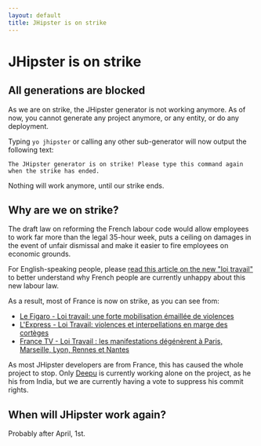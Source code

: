 ```yaml
---
layout: default
title: JHipster is on strike
---
```


JHipster is on strike
==================

All generations are blocked
----------

As we are on strike, the JHipster generator is not working anymore. As of now, you cannot generate any project anymore, or any entity, or do any deployment.

Typing `yo jhipster` or calling any other sub-generator will now output the following text:

    The JHipster generator is on strike! Please type this command again when the strike has ended.

Nothing will work anymore, until our strike ends.

Why are we on strike?
----------

The draft law on reforming the French labour code would allow employees to work far more than the legal 35-hour week, puts a ceiling on damages in the event of unfair dismissal and make it easier to fire employees on economic grounds.

For English-speaking people, please [read this article on the new "loi travail"](http://www.usnews.com/news/business/articles/2016-03-09/france-faces-day-of-protests-over-labor-reform-train-strike) to better understand why French people are currently unhappy about this new labour law.

As a result, most of France is now on strike, as you can see from:

- [Le Figaro - Loi travail: une forte mobilisation émaillée de violences](http://www.lefigaro.fr/actualite-france/2016/03/31/01016-20160331ARTFIG00323-loi-travail-une-forte-mobilisation-emaillee-de-violences.php)
- [L'Express - Loi Travail: violences et interpellations en marge des cortèges](http://www.lexpress.fr/actualite/societe/fait-divers/en-images-loi-travail-violences-et-interpellations-en-marge-des-corteges_1778431.html)
- [France TV - Loi Travail : les manifestations dégénèrent à Paris, Marseille, Lyon, Rennes et Nantes](http://www.francetvinfo.fr/economie/emploi/carriere/vie-professionnelle/droit-du-travail/loi-travail-des-incidents-eclatent-a-paris-grenoble-rennes-et-nantes_1383745.html)

As most JHipster developers are from France, this has caused the whole project to stop. Only [Deepu](https://twitter.com/deepu105) is currently working alone on the project, as he his from India, but we are currently having a vote to suppress his commit rights.

When will JHipster work again?
----------

Probably after April, 1st.
